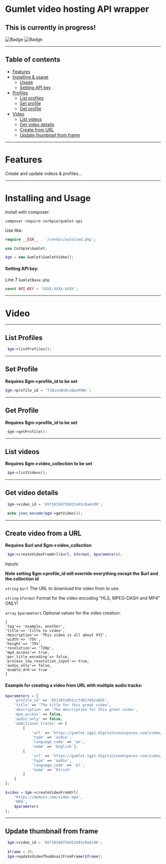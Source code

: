 # Gumlet video hosting API wrapper

## This is currently in progress!


![Badge](https://img.shields.io/badge/V%201.0-blue)
![Badge](https://img.shields.io/badge/PHP%208.2-✔-brightgreen)


---

## Table of contents

- [Features](#features)
- [Installing & usage](#installing)
    - [Usage](#usage)
    - [Setting API key](#setting-api-key)
- [Profiles](#list-profiles)
  - [List profiles](#list-profiles)
  - [Set profile](#set-profile)
  - [Get profile](#get-profile)
- [Video](#video)
    - [List videos](#list-videos)
    - [Get video details](#get-video-details)
    - [Create from URL](#create-video-from-a-url)
    - [Update thumbnail from frame](#update-thumbnail-from-frame)

---

# Features

Create and update videos & profiles...

---
<span id="installing"></span>

# Installing and Usage

Install with composer:

```
composer require corbpie/gumlet-api
```
<span id="usage"></span>
Use like:

```php
require __DIR__ . '/vendor/autoload.php';

use Corbpie\Gumlet;

$gm = new Gumlet\GumletVideo();

```

#### Setting API key:

<span id="setting-api-key"></span>

Line 7 ```GumletBase.php```

```php
const API_KEY = 'XXXX-XXXX-XXXX';
```

---

# Video

---

## List Profiles


```php
 $gm->listProfiles();
```

---

## Set Profile

**Requires $gm->profile_id to be set**


```php
$gm->profile_id = 'TJQuvxBnOcxQwnPOWc';
```

---

## Get Profile

**Requires $gm->profile_id to be set**


```php
 $gm->getProfile();
```

---


## List videos

**Requires $gm->video_collection to be set**

```php
 $gm->listVideos();
```
---


## Get video details

```php
 $gm->video_id = '65f1819d759d13a91c0a4c09';

 echo json_encode($gm->getVideo());

```

---

## Create video from a URL

**Requires $url and $gm->video_collection**

```php
 $gm->createVideoFromUrl($url, $format, $parameters);
```

_Inputs:_

**Note setting $gm->profile_id will override everything except the $url and the collection id**

`string` `$url` The URL to download the video from to use.

`string` `$format` Format for the video encoding "HLS, MPEG-DASH and MP4" ONLY!

`array` `$parameters` Optional values for the video creation:

```
[
'tag'=> 'example, another',
'title'=> 'title to video',
'description'=> 'This video is all about XYZ',
'width'=> '75%',
'height'=> '75%',
'resolution'=> '720p',
'mp4_access'=> true,
'per_title_encoding'=> false,
'process_low_resolution_input'=> true,
'audio_only'=> false,
'enable_drm'=> true
]
```


#### Example for creating a video from URL with multiple audio tracks:

```php
$parameters = [
    'profile_id' => '65138fa952ccfd817db2a665',
    'title' => 'The title for this great video',
    'description' => 'The description for this great video',
    'mp4_access' => false,
    'audio_only' => false,
    'additional_tracks' => [
        [
            'url' => 'https://gumlet.sgp1.digitaloceanspaces.com/video/sample_1.aac',
            'type' => 'audio',
            'language_code' => 'en',
            'name' => 'English'],
        [
            'url' => 'https://gumlet.sgp1.digitaloceanspaces.com/video/sample_1.aac',
            'type' => 'audio',
            'language_code' => 'pl',
            'name' => 'Polish'
        ]
    ]
];

$video = $gm->createVideoFromUrl(
    'https://domain.com/video.mp4',
    'MP4',
    $parameters
);
```
---

## Update thumbnail from frame

```php
 $gm->video_id = '65f1819d759d13a91c0a4c09';
 
 $frame = 20;
 $gm->updateVideoThumbnailFromFrame($frame);
```